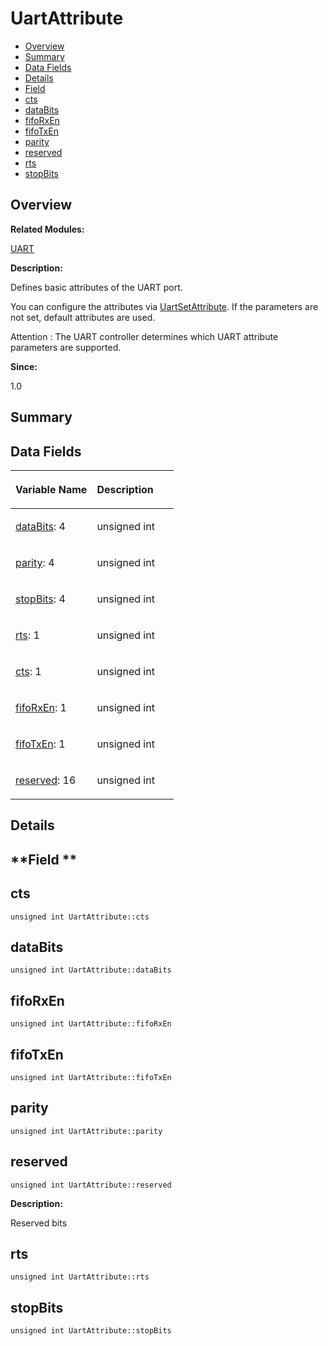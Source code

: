 # UartAttribute<a name="EN-US_TOPIC_0000001054918195"></a>

-   [Overview](#section731235949165636)
-   [Summary](#section532115424165636)
-   [Data Fields](#pub-attribs)
-   [Details](#section1595673192165636)
-   [Field](#section62349060165636)
-   [cts](#a8c2ec715ce735b87619440004a5816f3)
-   [dataBits](#a884f85f5c82f063596a52f43c12af1a8)
-   [fifoRxEn](#a171de31a6414563a1b8ca13c6209e52a)
-   [fifoTxEn](#a12cd3afb4dfbc5ed70578e0fcee0700d)
-   [parity](#abc4eefd31616175d469bc41d24b5b37b)
-   [reserved](#a415c8237e3a34dfe812e6c6cc7a7a1fa)
-   [rts](#a5ebfed49568aa4717b72d89084a13f3a)
-   [stopBits](#a29782a670eaf734ed02955eff0cdd4b9)

## **Overview**<a name="section731235949165636"></a>

**Related Modules:**

[UART](uart.md)

**Description:**

Defines basic attributes of the UART port. 

You can configure the attributes via  [UartSetAttribute](uart.md#ga76281a15464395451fc9844e717e0e10). If the parameters are not set, default attributes are used.

Attention
:   The UART controller determines which UART attribute parameters are supported.

**Since:**

1.0

## **Summary**<a name="section532115424165636"></a>

## Data Fields<a name="pub-attribs"></a>

<a name="table709140478165636"></a>
<table><thead align="left"><tr id="row1930313381165636"><th class="cellrowborder" valign="top" width="50%" id="mcps1.1.3.1.1"><p id="p617830080165636"><a name="p617830080165636"></a><a name="p617830080165636"></a>Variable Name</p>
</th>
<th class="cellrowborder" valign="top" width="50%" id="mcps1.1.3.1.2"><p id="p960631774165636"><a name="p960631774165636"></a><a name="p960631774165636"></a>Description</p>
</th>
</tr>
</thead>
<tbody><tr id="row1245792119165636"><td class="cellrowborder" valign="top" width="50%" headers="mcps1.1.3.1.1 "><p id="p760772659165636"><a name="p760772659165636"></a><a name="p760772659165636"></a><a href="uartattribute.md#a884f85f5c82f063596a52f43c12af1a8">dataBits</a>: 4</p>
</td>
<td class="cellrowborder" valign="top" width="50%" headers="mcps1.1.3.1.2 "><p id="p283548929165636"><a name="p283548929165636"></a><a name="p283548929165636"></a>unsigned int </p>
</td>
</tr>
<tr id="row851183058165636"><td class="cellrowborder" valign="top" width="50%" headers="mcps1.1.3.1.1 "><p id="p620407527165636"><a name="p620407527165636"></a><a name="p620407527165636"></a><a href="uartattribute.md#abc4eefd31616175d469bc41d24b5b37b">parity</a>: 4</p>
</td>
<td class="cellrowborder" valign="top" width="50%" headers="mcps1.1.3.1.2 "><p id="p1088207675165636"><a name="p1088207675165636"></a><a name="p1088207675165636"></a>unsigned int </p>
</td>
</tr>
<tr id="row343783557165636"><td class="cellrowborder" valign="top" width="50%" headers="mcps1.1.3.1.1 "><p id="p750163538165636"><a name="p750163538165636"></a><a name="p750163538165636"></a><a href="uartattribute.md#a29782a670eaf734ed02955eff0cdd4b9">stopBits</a>: 4</p>
</td>
<td class="cellrowborder" valign="top" width="50%" headers="mcps1.1.3.1.2 "><p id="p1804054375165636"><a name="p1804054375165636"></a><a name="p1804054375165636"></a>unsigned int </p>
</td>
</tr>
<tr id="row1550994942165636"><td class="cellrowborder" valign="top" width="50%" headers="mcps1.1.3.1.1 "><p id="p1737520512165636"><a name="p1737520512165636"></a><a name="p1737520512165636"></a><a href="uartattribute.md#a5ebfed49568aa4717b72d89084a13f3a">rts</a>: 1</p>
</td>
<td class="cellrowborder" valign="top" width="50%" headers="mcps1.1.3.1.2 "><p id="p1687967076165636"><a name="p1687967076165636"></a><a name="p1687967076165636"></a>unsigned int </p>
</td>
</tr>
<tr id="row1327899313165636"><td class="cellrowborder" valign="top" width="50%" headers="mcps1.1.3.1.1 "><p id="p1039859452165636"><a name="p1039859452165636"></a><a name="p1039859452165636"></a><a href="uartattribute.md#a8c2ec715ce735b87619440004a5816f3">cts</a>: 1</p>
</td>
<td class="cellrowborder" valign="top" width="50%" headers="mcps1.1.3.1.2 "><p id="p1947423142165636"><a name="p1947423142165636"></a><a name="p1947423142165636"></a>unsigned int </p>
</td>
</tr>
<tr id="row515185768165636"><td class="cellrowborder" valign="top" width="50%" headers="mcps1.1.3.1.1 "><p id="p2134813956165636"><a name="p2134813956165636"></a><a name="p2134813956165636"></a><a href="uartattribute.md#a171de31a6414563a1b8ca13c6209e52a">fifoRxEn</a>: 1</p>
</td>
<td class="cellrowborder" valign="top" width="50%" headers="mcps1.1.3.1.2 "><p id="p1063900195165636"><a name="p1063900195165636"></a><a name="p1063900195165636"></a>unsigned int </p>
</td>
</tr>
<tr id="row172711629165636"><td class="cellrowborder" valign="top" width="50%" headers="mcps1.1.3.1.1 "><p id="p887952404165636"><a name="p887952404165636"></a><a name="p887952404165636"></a><a href="uartattribute.md#a12cd3afb4dfbc5ed70578e0fcee0700d">fifoTxEn</a>: 1</p>
</td>
<td class="cellrowborder" valign="top" width="50%" headers="mcps1.1.3.1.2 "><p id="p1669697675165636"><a name="p1669697675165636"></a><a name="p1669697675165636"></a>unsigned int </p>
</td>
</tr>
<tr id="row446548795165636"><td class="cellrowborder" valign="top" width="50%" headers="mcps1.1.3.1.1 "><p id="p1026857034165636"><a name="p1026857034165636"></a><a name="p1026857034165636"></a><a href="uartattribute.md#a415c8237e3a34dfe812e6c6cc7a7a1fa">reserved</a>: 16</p>
</td>
<td class="cellrowborder" valign="top" width="50%" headers="mcps1.1.3.1.2 "><p id="p2091478475165636"><a name="p2091478475165636"></a><a name="p2091478475165636"></a>unsigned int </p>
</td>
</tr>
</tbody>
</table>

## **Details**<a name="section1595673192165636"></a>

## **Field **<a name="section62349060165636"></a>

## cts<a name="a8c2ec715ce735b87619440004a5816f3"></a>

```
unsigned int UartAttribute::cts
```

## dataBits<a name="a884f85f5c82f063596a52f43c12af1a8"></a>

```
unsigned int UartAttribute::dataBits
```

## fifoRxEn<a name="a171de31a6414563a1b8ca13c6209e52a"></a>

```
unsigned int UartAttribute::fifoRxEn
```

## fifoTxEn<a name="a12cd3afb4dfbc5ed70578e0fcee0700d"></a>

```
unsigned int UartAttribute::fifoTxEn
```

## parity<a name="abc4eefd31616175d469bc41d24b5b37b"></a>

```
unsigned int UartAttribute::parity
```

## reserved<a name="a415c8237e3a34dfe812e6c6cc7a7a1fa"></a>

```
unsigned int UartAttribute::reserved
```

 **Description:**

Reserved bits 

## rts<a name="a5ebfed49568aa4717b72d89084a13f3a"></a>

```
unsigned int UartAttribute::rts
```

## stopBits<a name="a29782a670eaf734ed02955eff0cdd4b9"></a>

```
unsigned int UartAttribute::stopBits
```

